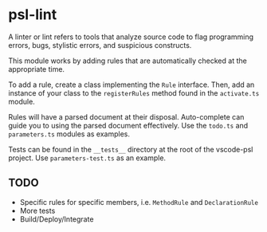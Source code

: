 # psl-lint

A linter or lint refers to tools that analyze source code to flag programming errors, bugs, stylistic errors, and suspicious constructs.

This module works by adding rules that are automatically checked at the appropriate time.

To add a rule, create a class implementing the `Rule` interface. Then, add an instance of your class to the `registerRules` method found in the `activate.ts` module. 

Rules will have a parsed document at their disposal. Auto-complete can guide you to using the parsed document effectively. Use the `todo.ts` and `parameters.ts` modules as examples.

Tests can be found in the `__tests__` directory at the root of the vscode-psl project. Use `parameters-test.ts` as an example.

## TODO

* Specific rules for specific members, i.e. `MethodRule` and `DeclarationRule`
* More tests
* Build/Deploy/Integrate